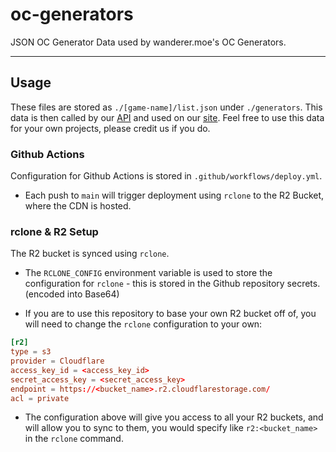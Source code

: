 # oc-generators

JSON OC Generator Data used by wanderer.moe's OC Generators.

---

## Usage

These files are stored as `./[game-name]/list.json` under `./generators`. This data is then called by our [API](https://git.wanderer.moe/api) and used on our [site](https://wanderer.moe). Feel free to use this data for your own projects, please credit us if you do.

### Github Actions

Configuration for Github Actions is stored in `.github/workflows/deploy.yml`.

-   Each push to `main` will trigger deployment using `rclone` to the R2 Bucket, where the CDN is hosted.

### rclone & R2 Setup

The R2 bucket is synced using `rclone`.

-   The `RCLONE_CONFIG` environment variable is used to store the configuration for `rclone` - this is stored in the Github repository secrets. (encoded into Base64)

-   If you are to use this repository to base your own R2 bucket off of, you will need to change the `rclone` configuration to your own:

```toml
[r2]
type = s3
provider = Cloudflare
access_key_id = <access_key_id>
secret_access_key = <secret_access_key>
endpoint = https://<bucket_name>.r2.cloudflarestorage.com/
acl = private
```

-   The configuration above will give you access to all your R2 buckets, and will allow you to sync to them, you would specify like `r2:<bucket_name>` in the `rclone` command.
